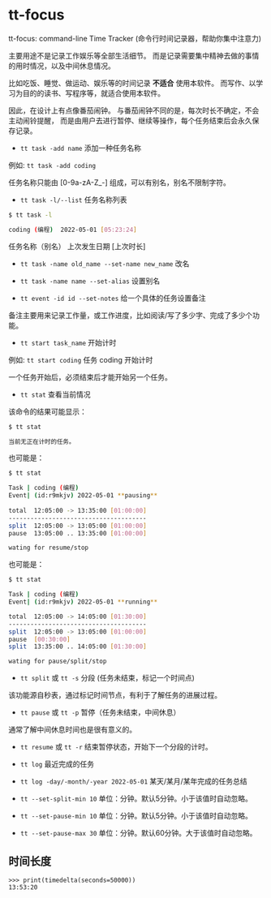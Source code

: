 # tt-focus

tt-focus: command-line Time Tracker (命令行时间记录器，帮助你集中注意力)

主要用途不是记录工作娱乐等全部生活细节。
而是记录需要集中精神去做的事情的用时情况，以及中间休息情况。

比如吃饭、睡觉、做运动、娱乐等的时间记录 **不适合** 使用本软件。
而写作、以学习为目的的读书、写程序等，就适合使用本软件。

因此，在设计上有点像番茄闹钟。
与番茄闹钟不同的是，每次时长不确定，不会主动闹铃提醒，
而是由用户去进行暂停、继续等操作，每个任务结束后会永久保存记录。


- `tt task -add name` 添加一种任务名称

例如: `tt task -add coding`

任务名称只能由 [0-9a-zA-Z_-] 组成，可以有别名，别名不限制字符。

- `tt task -l/--list` 任务名称列表

```sh
$ tt task -l

coding (编程)  2022-05-01 [05:23:24]
```

任务名称（别名） 上次发生日期 [上次时长]

- `tt task -name old_name --set-name new_name` 改名
- `tt task -name name --set-alias` 设置别名

- `tt event -id id --set-notes` 给一个具体的任务设置备注

备注主要用来记录工作量，或工作进度，比如阅读/写了多少字、完成了多少个功能。

- `tt start task_name` 开始计时

例如: `tt start coding` 任务 coding 开始计时

一个任务开始后，必须结束后才能开始另一个任务。

- `tt stat` 查看当前情况

该命令的结果可能显示：

```sh
$ tt stat

当前无正在计时的任务。
```

也可能是：

```sh
$ tt stat

Task | coding (编程)
Event| (id:r9mkjv) 2022-05-01 **pausing**
 
total  12:05:00 -> 13:35:00 [01:00:00]
--------------------------------------
split  12:05:00 -> 13:05:00 [01:00:00]
pause  13:05:00 .. 13:35:00 [01:00:00]

wating for resume/stop
```

也可能是：

```sh
$ tt stat

Task | coding (编程)
Event| (id:r9mkjv) 2022-05-01 **running**

total  12:05:00 -> 14:05:00 [01:30:00]
--------------------------------------
split  12:05:00 -> 13:05:00 [01:00:00]
pause  [00:30:00]
split  13:35:00 .. 14:05:00 [01:30:00]

wating for pause/split/stop
```

- `tt split` 或 `tt -s` 分段 (任务未结束，标记一个时间点)

该功能源自秒表，通过标记时间节点，有利于了解任务的进展过程。

- `tt pause` 或 `tt -p` 暂停（任务未结束，中间休息）

通常了解中间休息时间也是很有意义的。

- `tt resume` 或 `tt -r` 结束暂停状态，开始下一个分段的计时。

- `tt log` 最近完成的任务
- `tt log -day/-month/-year 2022-05-01` 某天/某月/某年完成的任务总结

- `tt --set-split-min 10` 单位：分钟。默认5分钟。小于该值时自动忽略。
- `tt --set-pause-min 10` 单位：分钟。默认5分钟。小于该值时自动忽略。
- `tt --set-pause-max 30` 单位：分钟。默认60分钟。大于该值时自动忽略。

## 时间长度

```
>>> print(timedelta(seconds=50000))
13:53:20
```

